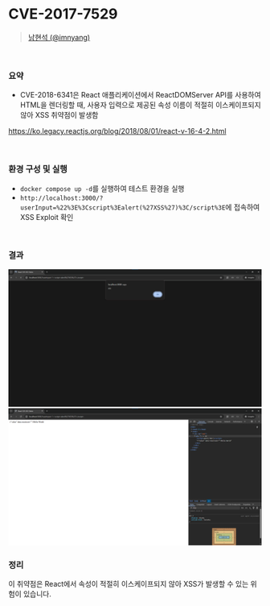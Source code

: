 # CVE-2017-7529

> [남현석 (@imnyang)](https://github.com/imnyang)

<br/>

### 요약

- ​CVE-2018-6341은 React 애플리케이션에서 ReactDOMServer API를 사용하여 HTML을 렌더링할 때, 사용자 입력으로 제공된 속성 이름이 적절히 이스케이프되지 않아 XSS 취약점이 발생함

https://ko.legacy.reactjs.org/blog/2018/08/01/react-v-16-4-2.html

<br />

### 환경 구성 및 실행

- `docker compose up -d`를 실행하여 테스트 환경을 실행
- `http://localhost:3000/?userInput=%22%3E%3Cscript%3Ealert(%27XSS%27)%3C/script%3E`에 접속하여 XSS Exploit 확인

<br />

### 결과

![alt text](image.png)
![alt text](image-1.png)

### 정리

   이 취약점은 React에서 속성이 적절히 이스케이프되지 않아 XSS가 발생할 수 있는 위험이 있습니다.
